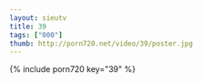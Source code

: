 ```yaml
--- 
layout: sieutv
title: 39
tags: ["000"]
thumb: http://porn720.net/video/39/poster.jpg
---
```

{% include porn720 key="39" %} 
